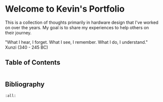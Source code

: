 # Welcome to Kevin's Portfolio

This is a collection of thoughts primarily in hardware design that I've worked on over the years. My goal is to share my experiences to help others on their journey.


"What I hear, I forget. What I see, I remember. What I do, I understand." Xunzi (340 - 245 BC) 


## Table of Contents
```{tableofcontents}
```
## Bibliography

```{bibliography}
:all:
```